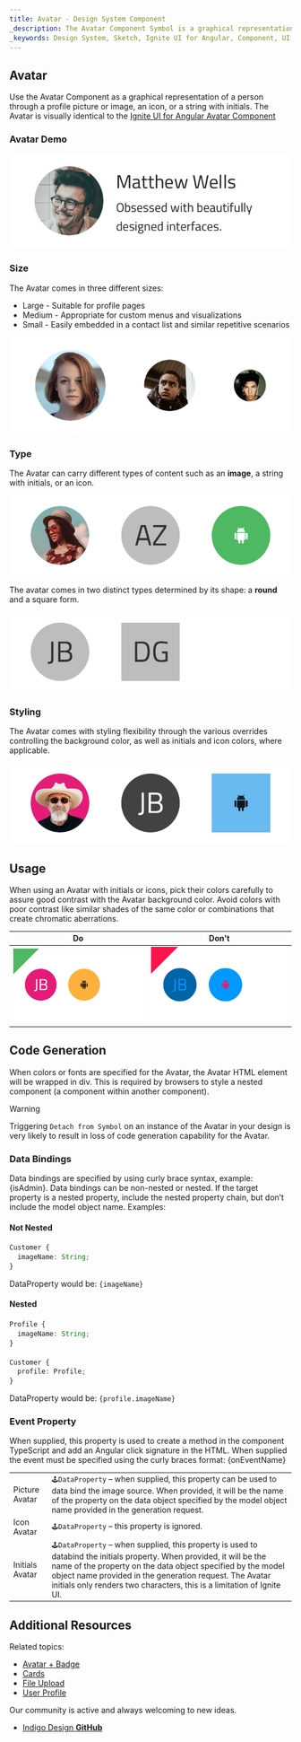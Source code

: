 ```yaml
---
title: Avatar - Design System Component
_description: The Avatar Component Symbol is a graphical representation of personal information. 
_keywords: Design System, Sketch, Ignite UI for Angular, Component, UI Library, Widgets
---
```


## Avatar

Use the Avatar Component as a graphical representation of a person through a profile picture or image, an icon, or a string with initials. The Avatar is visually identical to the [Ignite UI for Angular Avatar Component](https://www.infragistics.com/products/ignite-ui-angular/angular/components/avatar.html)

### Avatar Demo

![](../images/avatar_demo.png)

### Size

The Avatar comes in three different sizes:

- Large - Suitable for profile pages
- Medium - Appropriate for custom menus and visualizations
- Small - Easily embedded in a contact list and similar repetitive scenarios

![](../images/avatar_sizes.png)

### Type

The Avatar can carry different types of content such as an **image**, a string with initials, or an icon.

![](../images/avatar_content.png)

The avatar comes in two distinct types determined by its shape: a **round** and a square form.

![](../images/avatar_type.png)

### Styling

The Avatar comes with styling flexibility through the various overrides controlling the background color, as well as initials and icon colors, where applicable.

![](../images/avatar_styling.png)

## Usage

When using an Avatar with initials or icons, pick their colors carefully to assure good contrast with the Avatar background color. Avoid colors with poor contrast like similar shades of the same color or combinations that create chromatic aberrations.

| Do                            | Don't                           |
| ----------------------------- | ------------------------------- |
| ![](../images/avatar_do1.png) | ![](../images/avatar_dont1.png) |

## Code Generation

When colors or fonts are specified for the Avatar, the Avatar HTML element will be wrapped in div. This is required by browsers to style a nested component (a component within another component).

> [!WARNING]
> Triggering `Detach from Symbol` on an instance of the Avatar in your design is very likely to result in loss of code generation capability for the Avatar.

### Data Bindings

Data bindings are specified by using curly brace syntax, example: {isAdmin}. Data bindings can be non-nested or nested. If the target property is a nested property, include the nested property chain, but don’t include the model object name. Examples:

#### Not Nested

```typescript
Customer {
  imageName: String;
}
```
DataProperty would be: `{imageName}`

#### Nested

```typescript
Profile {
  imageName: String;
}

Customer {
  profile: Profile;
}
```
DataProperty would be: `{profile.imageName}`

### Event Property

When supplied, this property is used to create a method in the component TypeScript and add an Angular click signature in the HTML. When supplied the event must be specified using the curly braces format: {onEventName}

|                 |                                                                                                                                                                                                                                                                                                                             |
| --------------- | --------------------------------------------------------------------------------------------------------------------------------------------------------------------------------------------------------------------------------------------------------------------------------------------------------------------------- |
| Picture Avatar  | `🕹️DataProperty` – when supplied, this property can be used to data bind the image source. When provided, it will be the name of the property on the data object specified by the model object name provided in the generation request.                                                                                     |
| Icon Avatar     | `🕹️DataProperty` – this property is ignored.                                                                                                                                                                                                                                                                                |
| Initials Avatar | `🕹️DataProperty` – when supplied, this property is used to databind the initials property. When provided, it will be the name of the property on the data object specified by the model object name provided in the generation request. The Avatar initials only renders two characters, this is a limitation of Ignite UI. |

## Additional Resources

Related topics:

- [Avatar + Badge](avatar+badge.md)
- [Cards](cards.md)
- [File Upload](fileUpload.md)
- [User Profile](userProfile.md)
  <div class="divider--half"></div>

Our community is active and always welcoming to new ideas.

- [Indigo Design **GitHub**](https://github.com/IgniteUI/design-system-docfx)
